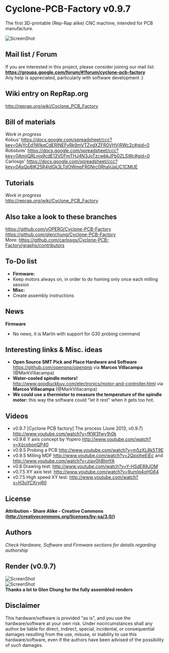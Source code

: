 Cyclone-PCB-Factory v0.9.7  
===================

The first 3D-printable (Rep-Rap alike) CNC machine, intended for PCB manufacture.  

![ScreenShot](https://github.com/carlosgs/Cyclone-PCB-Factory/raw/master/Media/Cyclone_built_v0.9.7.jpg)

Mail list / Forum  
--
If you are interested in this project, please consider joining our mail list:  
**<https://groups.google.com/forum/#!forum/cyclone-pcb-factory>**  
Any help is appreciated, particularly with software development :)  

Wiki entry on RepRap.org  
--
<http://reprap.org/wiki/Cyclone_PCB_Factory>  

Bill of materials  
--  
_Work in progress_  
Kobus' <https://docs.google.com/spreadsheet/ccc?key=0AjYcEd1WlkqCdERINEFvRk9mVTZvdXZFR0VHVjRWc2c#gid=0>  
Robsbots' <https://docs.google.com/spreadsheet/ccc?key=0AmiiQRLnjs9cdE12VDFmTHJ4N3JoTzcwbkJPb0ZLSWc#gid=0>  
Carlosgs' <https://docs.google.com/spreadsheet/ccc?key=0AsQp8IK25R4IdGk3LTdOWmpFR0Nrc0RhaVJaUC1CMUE>  

Tutorials  
--
_Work in progress_  
<http://reprap.org/wiki/Cyclone_PCB_Factory>  

Also take a look to these branches  
--  
<https://github.com/yOPERO/Cyclone-PCB-Factory>  
<https://github.com/glenchung/Cyclone-PCB-Factory>  
More: <https://github.com/carlosgs/Cyclone-PCB-Factory/graphs/contributors>  

To-Do list  
--  
- **Firmware:**  
 - Keep motors always on, in order to do homing only once each milling session  
- **Misc:**  
 - Create assembly instructions  

News  
--  
**Firmware**  
- No news, it is Marlin with support for G30 probing command  

Interesting links & Misc. ideas  
--
- **Open Source SMT Pick and Place Hardware and Software** <https://github.com/openpnp/openpnp> via **Marcos Villacampa** (@MarkVillacampa)  
- **Water-cooled spindle motors!** <http://www.goodluckbuy.com/electronics/motor-and-controller.html> via **Marcos Villacampa** (@MarkVillacampa)  
- **We could use a thermistor to measure the temperature of the spindle motor:** this way the software could "let it rest" when it gets too hot.  


Videos  
--  
- v0.9.7 [Cyclone PCB factory] The process (June 2013, v0.9.7)  <http://www.youtube.com/watch?v=fKW3fwy1h0k>
- v0.9.6 Y axis concept by Yopero <http://www.youtube.com/watch?v=XzcobonQP40>  
- v0.9.5 Probing a PCB <http://www.youtube.com/watch?v=m5zXL8k5T9E>  
- v0.9.5 Milling MDF <http://www.youtube.com/watch?v=2QpxjheEjEc> and <http://www.youtube.com/watch?v=zjav0hBtmYA>  
- v0.8 Drawing test: <http://www.youtube.com/watch?v=Y-HSdE89JOM>  
- v0.7.5 XY axis test: <http://www.youtube.com/watch?v=9umlq4oHG64>  
- v0.7.5 High speed XY test: <http://www.youtube.com/watch?v=H3uYCXryj60>  


License  
--
**Attribution - Share Alike - Creative Commons (<http://creativecommons.org/licenses/by-sa/3.0/>)**  

Authors  
--
_Check Hardware, Software and Firmware sections for details regarding authorship_  

Render (v0.9.7)  
--
![ScreenShot](/home/carlosgs/GitRepos/Cyclone-PCB-Factory/Media/Cyclone_render_v0.9.7_full.png)  
![ScreenShot](/home/carlosgs/GitRepos/Cyclone-PCB-Factory/Media/Cyclone_render_v0.9.7_full_explodedView.png)  
**Thanks a lot to Glen Chung for the fully assembled renders**  

Disclaimer  
--
This hardware/software is provided "as is", and you use the hardware/software at your own risk. Under nocircumstances shall any author be liable for direct, indirect, special, incidental, or consequential damages resulting from the use, misuse, or inability to use this hardware/software, even if the authors have been advised of the possibility of such damages.  

